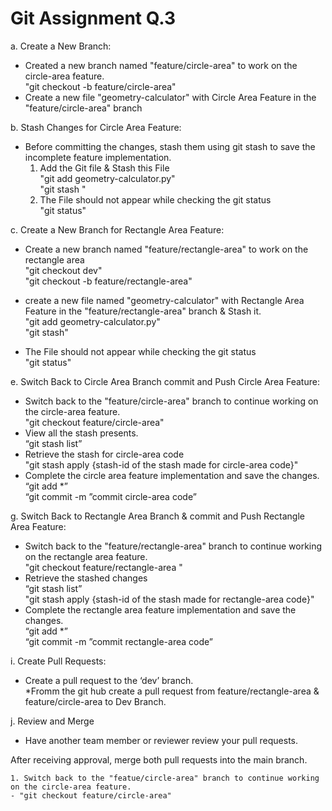 # Git Assignment Q.3

a. Create a New Branch:<br>
- Created a new branch named "feature/circle-area" to work on the circle-area feature.<br>
                       "git checkout -b feature/circle-area"<br>
- Create a new file "geometry-calculator" with Circle Area Feature in the "feature/circle-area" branch<br>

b. Stash Changes for Circle Area Feature:<br>
-  Before committing the changes, stash them using git stash to save the incomplete feature implementation.<br>
   1. Add the Git file & Stash this File<br>
       "git add geometry-calculator.py"<br> 
        "git stash "<br>
   2. The File should not appear while checking the  git status<br>
   	"git status"<br>

c. Create a New Branch for Rectangle Area Feature:<br>
 - Create a new branch named "feature/rectangle-area" to work on the rectangle area<br>
	"git checkout dev"<br>
	"git checkout -b feature/rectangle-area"<br>
	
 - create a new file named "geometry-calculator" with Rectangle Area Feature in the  "feature/rectangle-area" branch & Stash it.<br>
	 "git add geometry-calculator.py"<br>
	 "git stash"<br>

 - The File should not appear while checking the  git status<br>
         "git status"<br>
	
e.  Switch Back to Circle Area Branch commit and Push Circle Area Feature:<br>
 - Switch back to the "feature/circle-area" branch to continue working on the circle-area feature.<br>
	"git checkout feature/circle-area"<br>
 - View all the stash presents.<br>
	 “git stash list”<br>
 - Retrieve the stash for circle-area code<br>
	 "git stash apply {stash-id of the stash made for circle-area code}"<br>
 - Complete the circle area feature implementation and save the changes.<br>
	 “git add *”<br>
	 “git commit -m ”commit circle-area code”<br>

g.  Switch Back to Rectangle Area Branch & commit and Push Rectangle Area Feature:<br>
 -  Switch back to the "feature/rectangle-area" branch to continue working on the rectangle area feature.<br>
     "git checkout feature/rectangle-area "<br>
 -  Retrieve the stashed changes<br>
    “git stash list”<br>
   "git stash apply {stash-id of the stash made for rectangle-area code}"<br>
 -  Complete the rectangle area feature implementation and save the changes.<br>
   				“git add *”<br>
   				“git commit -m ”commit rectangle-area code”<br>

i.  Create Pull Requests:<br>
  -  Create a pull request to the ‘dev’ branch.<br>
     *Fromm the git hub create a pull request from feature/rectangle-area & feature/circle-area to Dev Branch.<br>
      
j.  Review and Merge<br>
  -  Have another team member or reviewer review your pull requests.<br>

   After receiving approval, merge both pull requests into the main branch.<br>


	1. Switch back to the "featue/circle-area" branch to continue working on the circle-area feature.
	- "git checkout feature/circle-area"
